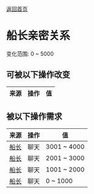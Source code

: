 [返回首页](index.md)  
# 船长亲密关系  
变化范围: 0 ~ 5000  
## 可被以下操作改变  
来源  |  操作  |  值  
----  |  ----  |  ----  
## 被以下操作需求  
来源  |  操作  |  值  
----  |  ----  |  ----  
[船长](Captain.md)  |  聊天  |  3001 ~ 4000  
[船长](Captain.md)  |  聊天  |  2001 ~ 3000  
[船长](Captain.md)  |  聊天  |  1001 ~ 2000  
[船长](Captain.md)  |  聊天  |  0 ~ 1000  
